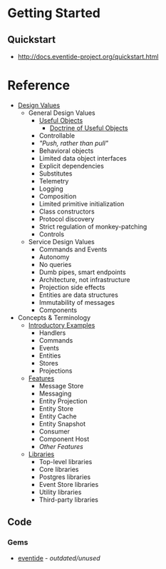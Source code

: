 
# Getting Started

## Quickstart

* http://docs.eventide-project.org/quickstart.html

# Reference

* [Design Values](https://eventide-project.org/design-values)
    * General Design Values
        * [Useful Objects](https://eventide-project.org/useful-objects)
            * [Doctrine of Useful Objects](https://github.com/sbellware/useful-objects/blob/master/README.md)
        * Controllable
        * _"Push, rather than pull"_
        * Behavioral objects
        * Limited data object interfaces
        * Explicit dependencies
        * Substitutes
        * Telemetry
        * Logging
        * Composition
        * Limited primitive initialization
        * Class constructors
        * Protocol discovery
        * Strict regulation of monkey-patching
        * Controls
    * Service Design Values
        * Commands and Events
        * Autonomy
        * No queries
        * Dumb pipes, smart endpoints
        * Architecture, not infrastructure
        * Projection side effects
        * Entities are data structures
        * Immutability of messages
        * Components
* Concepts & Terminology
    * [Introductory Examples](https://eventide-project.org/intro)
        * Handlers
        * Commands
        * Events
        * Entities
        * Stores
        * Projections
    * [Features](https://eventide-project.org/#features-section)
        * Message Store
        * Messaging
        * Entity Projection
        * Entity Store
        * Entity Cache
        * Entity Snapshot
        * Consumer
        * Component Host
        * _Other Features_
    * [Libraries](https://eventide-project.org/libraries)
        * Top-level libraries
        * Core libraries
        * Postgres libraries
        * Event Store libraries
        * Utility libraries
        * Third-party libraries

## Code

### Gems

* [eventide](https://gemfury.com/eventide) - *outdated/unused*

